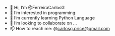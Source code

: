 - 👋 Hi, I’m @FerreiraCarlosG
- 👀 I’m interested in programming
- 🌱 I’m currently learning Python Language
- 💞️ I’m looking to collaborate on ...
- 📫 How to reach me: @carlosg.price@gmail.com

